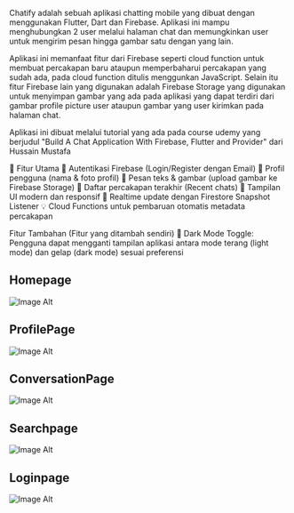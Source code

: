 Chatify adalah sebuah aplikasi chatting mobile yang dibuat dengan menggunakan Flutter, Dart dan Firebase. Aplikasi ini mampu menghubungkan 2 user melalui halaman chat dan memungkinkan user untuk mengirim pesan hingga gambar satu dengan yang lain.

Aplikasi ini memanfaat fitur dari Firebase seperti cloud function untuk membuat percakapan baru ataupun memperbaharui percakapan yang sudah ada, pada cloud function ditulis menggunkan JavaScript. Selain itu fitur Firebase lain yang digunakan adalah Firebase Storage yang digunakan untuk menyimpan gambar yang ada pada aplikasi yang dapat terdiri dari gambar profile picture user ataupun gambar yang user kirimkan pada halaman chat. 

Aplikasi ini dibuat melalui tutorial yang ada pada course udemy yang berjudul "Build A Chat Application With Firebase, Flutter and Provider" dari Hussain Mustafa

🚀 Fitur Utama
🔐 Autentikasi Firebase (Login/Register dengan Email)
👤 Profil pengguna (nama & foto profil)
💬 Pesan teks & gambar (upload gambar ke Firebase Storage)
📌 Daftar percakapan terakhir (Recent chats)
🌙 Tampilan UI modern dan responsif
📱 Realtime update dengan Firestore Snapshot Listener
💡 Cloud Functions untuk pembaruan otomatis metadata percakapan

Fitur Tambahan (Fitur yang ditambah sendiri)
🌙 Dark Mode Toggle: Pengguna dapat mengganti tampilan aplikasi antara mode terang (light mode) dan gelap (dark mode) sesuai preferensi


## Homepage 
![Image Alt](https://github.com/leoncen26/Chatify/blob/main/chatify_app/assets/images/screenshoot/home_page.jpg?raw=true)
## ProfilePage 
![Image Alt](https://github.com/leoncen26/Chatify/blob/main/chatify_app/assets/images/screenshoot/profile_page.jpg?raw=true)
## ConversationPage 
![Image Alt](https://github.com/leoncen26/Chatify/blob/main/chatify_app/assets/images/screenshoot/conversation_page.jpg?raw=true)
## Searchpage 
![Image Alt](https://github.com/leoncen26/Chatify/blob/main/chatify_app/assets/images/screenshoot/search_page.jpg?raw=true)
## Loginpage 
![Image Alt](https://github.com/leoncen26/Chatify/blob/main/chatify_app/assets/images/screenshoot/login_page.jpg?raw=true)
